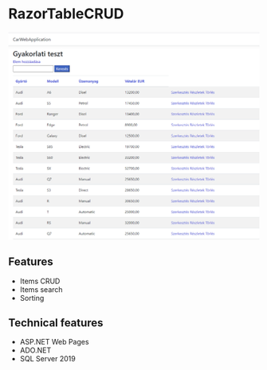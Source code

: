 # RazorTableCRUD
![](Table.jpg)
## Features
- Items CRUD
- Items search
- Sorting
## Technical features
- ASP.NET Web Pages
- ADO.NET
- SQL Server 2019
